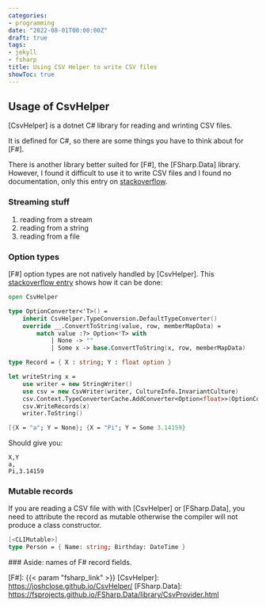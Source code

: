 ```yaml
---
categories:
- programming
date: "2022-08-01T00:00:00Z"
draft: true
tags:
- jekyll
- fsharp
title: Using CSV Helper to write CSV files
showToc: true
---
```


## Usage of CsvHelper

[CsvHelper] is a dotnet C# library for reading and wrinting CSV files.

It is defined for C#, so there are some things you have to think about for [F#].

There is another library better suited for [F#], the [FSharp.Data] library. However, I found it difficult to use it to write CSV files and I found no documentation, only this entry on [stackoverflow](https://stackoverflow.com/questions/33075932/how-to-create-a-csv-file-and-write-data-into-in-f).



### Streaming stuff

1. reading from a stream
1. reading from a string
1. reading from a file

### Option types

[F#] option types are not natively handled by [CsvHelper]. This [stackoverflow entry](https://stackoverflow.com/questions/66401283/how-do-you-use-csvhelper-csvwriter-with-f-option-types) shows how it can be done:

~~~fsharp
open CsvHelper

type OptionConverter<'T>() =
    inherit CsvHelper.TypeConversion.DefaultTypeConverter()
    override __.ConvertToString(value, row, memberMapData) =
        match value :?> Option<'T> with
            | None -> ""
            | Some x -> base.ConvertToString(x, row, memberMapData)

type Record = { X : string; Y : float option }

let writeString x =
    use writer = new StringWriter()
    use csv = new CsvWriter(writer, CultureInfo.InvariantCulture)
    csv.Context.TypeConverterCache.AddConverter<Option<float>>(OptionConverter<float>())
    csv.WriteRecords(x)
    writer.ToString()

[{X = "a"; Y = None}; {X = "Pi"; Y = Some 3.14159}
~~~

Should give you:

    X,Y
    a,
    Pi,3.14159
    


### Mutable records

If you are reading a CSV file with with [CsvHelper] or [FSharp.Data], you need to attribute the record as mutable otherwise the compiler will not produce a class constructor.

~~~fsharp
[<CLIMutable>]
type Person = { Name: string; Birthday: DateTime }
~~~~


### Aside: names of F# record fields.



[F#]: {{< param "fsharp_link" >}}
[CsvHelper]: https://joshclose.github.io/CsvHelper/
[FSharp.Data]: https://fsprojects.github.io/FSharp.Data/library/CsvProvider.html
